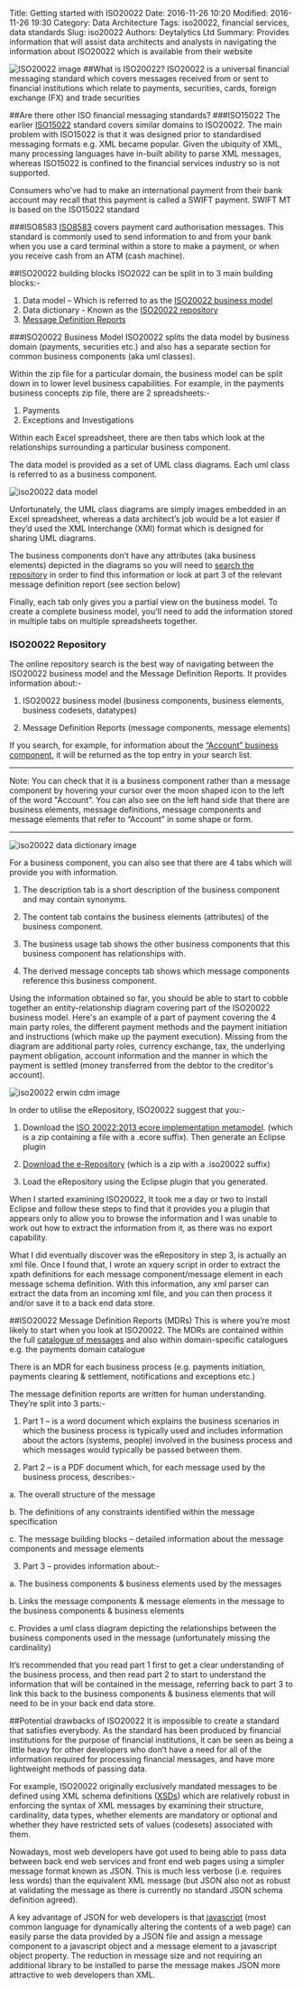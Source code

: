 Title: Getting started with ISO20022
Date: 2016-11-26 10:20
Modified: 2016-11-26 19:30
Category: Data Architecture
Tags: iso20022, financial services, data standards 
Slug: iso20022
Authors: Deytalytics Ltd
Summary: Provides information that will assist data architects and analysts in navigating the information about ISO20022 which is available from their website

![ISO20022 image](images/iso20022-pig.jpg)
##What is ISO20022?
ISO20022 is a universal financial messaging standard which covers messages received from or sent to financial institutions which relate to payments, securities, cards, foreign exchange (FX) and trade securities 

##Are there other ISO financial messaging standards?
###ISO15022
The earlier [ISO15022](http://www.iso20022.org/15022/iso-15022-home) standard covers similar domains to ISO20022. The main problem with ISO15022 is that it was designed prior to standardised messaging formats e.g. XML became popular. Given the ubiquity of XML, many processing languages have in-built ability to parse XML messages, whereas ISO15022 is confined to the financial services industry so is not supported.

Consumers who’ve had to make an international payment from their bank account may recall that this payment is called a SWIFT payment. SWIFT MT is based on the ISO15022 standard

###ISO8583
[ISO8583](http://en.wikipedia.org/wiki/ISO_8583) covers payment card authorisation messages. This standard is commonly used to send information to and from your bank when you use a card terminal within a store to make a payment, or when you receive cash from an ATM (cash machine).


##ISO20022 building blocks
ISO2022 can be split in to 3 main building blocks:-

1. Data model – Which is referred to as the [ISO20022 business model](http://www.iso20022.org/business_model.page)
2. Data dictionary - Known as the [ISO20022 repository](http://www.iso20022.org/standardsrepository/public/dictionaryModel/repositorySearch.xhtml)
3. [Message Definition Reports](http://www.iso20022.org/full_catalogue.page)

###ISO20022 Business Model
ISO20022 splits the data model by business domain (payments, securities etc.) and also has a separate section for common business components (aka uml classes).

Within the zip file for a particular domain, the business model can be split down in to lower level business capabilities. For example, in the payments business concepts zip file, there are 2 spreadsheets:-

1. Payments
2. Exceptions and Investigations

Within each Excel spreadsheet, there are then tabs which look at the relationships surrounding a particular business component. 

The data model is provided as a set of UML class diagrams. Each uml class is referred to as a business component.

![iso20022 data model](images/iso20022-uml.jpg)

Unfortunately, the UML class diagrams are simply images embedded in an Excel spreadsheet, 
whereas a data architect’s job would be a lot easier if they’d used the 
XML Interchange (XMI) format which is designed for sharing UML diagrams. 

The business components don’t have any attributes (aka business elements) depicted in the 
diagrams so you will need to [search the repository](http://www.iso20022.org/standardsrepository/public/dictionaryModel/repositorySearch.xhtml) in order to find this information or 
look at part 3 of the relevant message definition report (see section below)

Finally, each tab only gives you a partial view on the business model. To create a complete business model, you'll need to add the 
information stored in multiple tabs on multiple spreadsheets together.

### ISO20022 Repository
The online repository search is the best way of navigating between the 
ISO20022 business model and the Message Definition Reports. It provides information about:-

1. ISO20022 business model (business components, business elements, business codesets, datatypes)

2. Message Definition Reports (message components, message elements)

If you search, for example, for information about the [“Account” business component](http://www.iso20022.org/standardsrepository/public/dictionaryModel/repositorySearch.xhtml#query=Account/status=ANY/object=BUSINESS_COMPONENT), it will be returned as the top entry in your search list. 

---

Note: You can check that it is a business component rather than a message component by hovering your cursor over the moon shaped icon to the left of the word "Account". You can also see on the left hand side that there are business elements, message definitions, message components and message elements that refer to “Account” in some shape or form.​

---

![iso20022 data dictionary image](images/iso20022-data-dict.jpg)

For a business component, you can also see that there are 4 tabs which will provide you with information.

1. The description tab is a short description of the business component and may contain synonyms.

2. The content tab contains the business elements (attributes) of the business component.

3. The business usage tab shows the other business components that this business component has relationships with.

4. The derived message concepts tab shows which message components reference this business component.

Using the information obtained so far, you should be able to start to cobble together an entity-relationship diagram covering part of the ISO20022 business model. Here's an example of a part of payment covering the 4 main party roles, the different payment methods and the payment initiation and instructions (which make up the payment execution). Missing from the diagram are additional party roles, currency exchange, tax, the underlying payment obligation, account information and the manner in which the payment is settled (money transferred from the debtor to the creditor's account).

![iso20022 erwin cdm image](images/iso20022-erwin-cdm.jpg)

In order to utilise the eRepository, ISO20022 suggest that you:-

1. Download the [ISO 20022:2013 ecore implementation metamodel](http://www.iso20022.org/documents/eRepositories/Metamodel/ISO20022_2013_ecore_metamodel.zip). (which is a zip containing a file with a .ecore suffix).
Then generate an Eclipse plugin

2. [Download the e-Repository](http://www.iso20022.org/sites/default/files/documents/eRepositories/Metamodel/20161025_ISO20022_eRepository.zip) (which is a zip with a .iso20022 suffix)
3. Load the eRepository using the Eclipse plugin that you generated.

When I started examining ISO20022, It took me a day or two to install Eclipse and follow these steps to find that it provides you a plugin that appears only to allow you to browse the information and I was unable to work out how to extract the information from it, as there was no export capability.

What I did eventually discover was the eRepository in step 3, is actually an xml file. Once I found that, I wrote an xquery script in order to extract the xpath definitions for each message component/message element in each message schema definition. With this information, any xml parser can extract the data from an incoming xml file, and you can then process it and/or save it to a back end data store. 

##ISO20022 Message Definition Reports (MDRs)
This is where you’re most likely to start when you look at ISO20022. 
The MDRs are contained within the full [catalogue of messages](http://www.iso20022.org/full_catalogue.page) and also within domain-specific catalogues e.g. the payments domain catalogue

There is an MDR for each business process (e.g. payments initiation, payments clearing & settlement, notifications and exceptions etc.)

The message definition reports are written for human understanding. They’re split into 3 parts:-

1. Part 1 – is a word document which explains the business scenarios in which the business process is typically used and includes information about the actors (systems, people) involved in the business process and which messages would typically be passed between them. 

2. Part 2 – is a PDF document which, for each message used by the business process, describes:-

a. The overall structure of the message 

b. The definitions of any constraints identified within the message specification

c. The message building blocks – detailed information about the message components and message elements

3. Part 3 – provides information about:-

a. The business components & business elements used by the messages

b. Links the message components & message elements in the message to the business components & business elements 

c. Provides a uml class diagram depicting the relationships between the business components used in the message (unfortunately missing the cardinality)

It’s recommended that you read part 1 first to get a clear understanding of the business process, and then read part 2 to start to understand the information that will be contained in the message, referring back to part 3 to link this back to the business components & business elements that will need to be in your back end data store.

##Potential drawbacks of ISO20022
It is impossible to create a standard that satisfies everybody. 
As the standard has been produced by financial institutions for the purpose of 
financial institutions, it can be seen as being a little heavy for other developers 
who don’t have a need for all of the information required for processing financial messages, and have more lightweight methods of passing data.

For example, ISO20022 originally exclusively mandated messages to be defined 
using XML schema definitions ([XSDs](http://en.wikipedia.org/wiki/XML_Schema_(W3C))) which are relatively robust in enforcing the syntax of XML messages by examining their structure, cardinality, data types, whether elements are mandatory or optional and whether they have restricted sets of values (codesets) associated with them. 

Nowadays, most web developers have got used to being able to pass data between back end web services and front end web pages using a simpler message format known as JSON. This is much less verbose (i.e. requires less words) than the equivalent XML message (but JSON also not as robust at validating the message as there is currently no standard JSON schema definition agreed).

A key advantage of JSON for web developers is that [javascript](http://en.wikipedia.org/wiki/JavaScript) (most common language for dynamically altering the contents of a web page) can easily parse the data provided by a JSON file and assign a message component to a javascript object and a message element to a javascript object property. The reduction in message size and not requiring an additional library to be installed to parse the message makes JSON more attractive to web developers than XML.